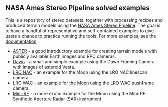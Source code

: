 NASA Ames Stereo Pipeline solved examples
-----------------------------------------

This is a repository of stereo datasets, together with processing recipes and produced terrain models using the [NASA Ames Stereo Pipeline](https://github.com/NeoGeographyToolkit/StereoPipeline). The goal is to have a handful of representative and self-contained examples to give users a chance to practice running the tools. For more examples, see the [documentation](https://stereopipeline.readthedocs.io/en/latest/examples.html).

  * [ASTER](https://github.com/NeoGeographyToolkit/StereoPipelineSolvedExamples/releases/tag/ASTER) - a good introductory example for creating terrain models with publicly available Earth images and RPC cameras.
  * [Dawn](https://github.com/NeoGeographyToolkit/StereoPipelineSolvedExamples/releases/tag/DawnFC) - a small and simple example using the Dawn Framing Camera with images of asteroid Vesta.
  * [LRO NAC](https://github.com/NeoGeographyToolkit/StereoPipelineSolvedExamples/releases/tag/LRONAC) - an example for the Moon using the LRO NAC linescan camera.
  * [LRO WAC](https://github.com/NeoGeographyToolkit/StereoPipelineSolvedExamples/releases/tag/LROWAC) - an example for the Moon using the LRO WAC pushframe camera.
  * [Mini-RF](https://github.com/NeoGeographyToolkit/StereoPipelineSolvedExamples/releases/tag/MiniRF) - a more exotic example for the Moon using the Mini-RF Synthetic Aperture Radar (SAR) instrument.
  
